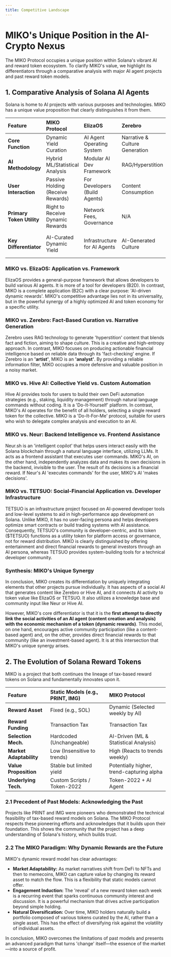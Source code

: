 ```yaml
---
title: Competitive Landscape
---
```


# MIKO's Unique Position in the AI-Crypto Nexus

The MIKO Protocol occupies a unique position within Solana's vibrant AI and reward token ecosystem. To clarify MIKO's value, we highlight its differentiators through a comparative analysis with major AI agent projects and past reward token models.

## 1. Comparative Analysis of Solana AI Agents

Solana is home to AI projects with various purposes and technologies. MIKO has a unique value proposition that clearly distinguishes it from them.

| Feature | MIKO Protocol | ElizaOS | Zerebro | Hive AI | Neur | TETSUO |
| :--- | :--- | :--- | :--- | :--- | :--- | :--- |
| **Core Function** | Dynamic Yield Curation | AI Agent Operating System | Narrative & Culture Generation | Personalized DeFi Automation | Intelligent UI Copilot | AI-Powered Dev Infra |
| **AI Methodology** | Hybrid ML/Statistical Analysis | Modular AI Dev Framework | RAG/Hyperstition | Event-Triggered Automation | LLM-Based Interface | Low-Level System Opt. AI |
| **User Interaction** | Passive Holding (Receive Rewards) | For Developers (Build Agents) | Content Consumption | Active Strategy Setting | Natural Language Prompts | Dev Tools & APIs |
| **Primary Token Utility** | Right to Receive Dynamic Rewards | Network Fees, Governance | N/A | Feature Access & Staking | Utility | Platform Access, Staking |
| **Key Differentiator** | AI-Curated Dynamic Yield | Infrastructure for AI Agents | AI-Generated Culture | Codeless DeFi Automation | Open-Source Agent Framework | Developer-Centric AI Infra |

### MIKO vs. ElizaOS: Application vs. Framework

ElizaOS provides a general-purpose framework that allows developers to build various AI agents. It is more of a tool for developers (B2D). In contrast, MIKO is a complete application (B2C) with a clear purpose: 'AI-driven dynamic rewards'. MIKO's competitive advantage lies not in its universality, but in the powerful synergy of a highly optimized AI and token economy for a specific utility.

### MIKO vs. Zerebro: Fact-Based Curation vs. Narrative Generation

Zerebro uses RAG technology to generate 'hyperstition' content that blends fact and fiction, aiming to shape culture. This is a creative and high-entropy approach. In contrast, MIKO focuses on producing actionable financial intelligence based on reliable data through its 'fact-checking' engine. If Zerebro is an **'artist'**, MIKO is an **'analyst'**. By providing a reliable information filter, MIKO occupies a more defensive and valuable position in a noisy market.

### MIKO vs. Hive AI: Collective Yield vs. Custom Automation

Hive AI provides tools for users to build their own DeFi automation strategies (e.g., staking, liquidity management) through natural language commands without coding. It is a 'Do-It-Yourself' platform. In contrast, MIKO's AI operates for the benefit of all holders, selecting a single reward token for the collective. MIKO is a 'Do-It-For-Me' protocol, suitable for users who wish to delegate complex analysis and execution to an AI.

### MIKO vs. Neur: Backend Intelligence vs. Frontend Assistance

Neur.sh is an 'intelligent copilot' that helps users interact easily with the Solana blockchain through a natural language interface, utilizing LLMs. It acts as a frontend assistant that executes user commands. MIKO's AI, on the other hand, independently analyzes data and makes its own decisions in the backend, invisible to the user. The result of its decisions is a financial reward. If Neur's AI 'executes commands' for the user, MIKO's AI 'makes decisions'.

### MIKO vs. TETSUO: Social-Financial Application vs. Developer Infrastructure

TETSUO is an infrastructure project focused on AI-powered developer tools and low-level systems to aid in high-performance app development on Solana. Unlike MIKO, it has no user-facing persona and helps developers optimize smart contracts or build trading systems with AI assistance. Consequently, TETSUO's community is developer-centric, and its token ($TETSUO) functions as a utility token for platform access or governance, not for reward distribution. MIKO is clearly distinguished by offering entertainment and direct financial rewards to general investors through an AI persona, whereas TETSUO provides system-building tools for a technical developer community.

### Synthesis: MIKO's Unique Synergy

In conclusion, MIKO creates its differentiation by uniquely integrating elements that other projects pursue individually. It has aspects of a social AI that generates content like Zerebro or Hive AI, and it connects AI activity to token value like ElizaOS or TETSUO. It also utilizes a knowledge base and community input like Neur or Hive AI.

However, MIKO's core differentiator is that it is the **first attempt to directly link the social activities of an AI agent (content creation and analysis) with the economic mechanism of a token (dynamic rewards)**. This model, on one hand, encourages active community participation (like a content-based agent) and, on the other, provides direct financial rewards to that community (like an investment-based agent). It is at this intersection that MIKO's unique synergy arises.

## 2. The Evolution of Solana Reward Tokens

MIKO is a project that both continues the lineage of tax-based reward tokens on Solana and fundamentally innovates upon it.

| Feature | Static Models (e.g., PRINT, IMG) | MIKO Protocol |
| :--- | :--- | :--- |
| **Reward Asset** | Fixed (e.g., SOL) | Dynamic (Selected weekly by AI) |
| **Reward Funding** | Transaction Tax | Transaction Tax |
| **Selection Mech.** | Hardcoded (Unchangeable) | AI-Driven (ML & Statistical Analysis) |
| **Market Adaptability** | Low (Insensitive to trends) | High (Reacts to trends weekly) |
| **Value Proposition** | Stable but limited yield | Potentially higher, trend-capturing alpha |
| **Underlying Tech.** | Custom Scripts / Token-2022 | Token-2022 + AI Agent |

### 2.1 Precedent of Past Models: Acknowledging the Past

Projects like PRINT and IMG were pioneers who demonstrated the technical feasibility of tax-based reward models on Solana. The MIKO Protocol respects these pioneering efforts and acknowledges that it builds upon their foundation. This shows the community that the project has a deep understanding of Solana's history, which builds trust.

### 2.2 The MIKO Paradigm: Why Dynamic Rewards are the Future

MIKO's dynamic reward model has clear advantages:

-   **Market Adaptability:** As market narratives shift from DeFi to NFTs and then to memecoins, MIKO can capture value by changing its reward asset to match the flow. This is a flexibility that static models cannot offer.
-   **Engagement Induction:** The 'reveal' of a new reward token each week is a recurring event that sparks continuous community interest and discussion. It is a powerful mechanism that drives active participation beyond simple holding.
-   **Natural Diversification:** Over time, MIKO holders naturally build a portfolio composed of various tokens curated by the AI, rather than a single asset. This has the effect of diversifying risk against the volatility of individual assets.

In conclusion, MIKO overcomes the limitations of past models and presents an advanced paradigm that turns 'change' itself—the essence of the market—into a source of profit.
